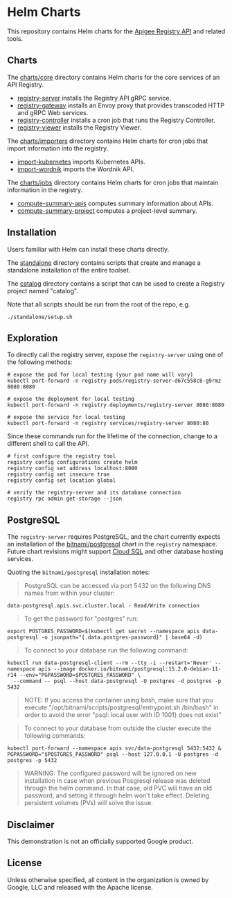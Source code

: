 # Helm Charts

This repository contains Helm charts for the
[Apigee Registry API](https://github.com/apigee/registry) and related tools.

## Charts

The [charts/core](/charts/core) directory contains Helm charts for the core
services of an API Registry.

- [registry-server](/charts/core/registry-server) installs the Registry API
  gRPC service.
- [registry-gateway](/charts/core/registry-gateway) installs an Envoy proxy
  that provides transcoded HTTP and gRPC Web services.
- [registry-controller](/charts/core/registry-controller) installs a cron job
  that runs the Registry Controller.
- [registry-viewer](/charts/core/registry-viewer) installs the Registry Viewer.

The [charts/importers](/charts/importers) directory contains Helm charts for
cron jobs that import information into the registry.

- [import-kubernetes](/charts/importers/import-kubernetes) imports Kubernetes
  APIs.
- [import-wordnik](/charts/importers/import-wordnik) imports the Wordnik API.

The [charts/jobs](/charts/jobs) directory contains Helm charts for cron jobs
that maintain information in the registry.

- [compute-summary-apis](/charts/jobs/compute-summary-apis) computes summary
  information about APIs.
- [compute-summary-project](/charts/jobs/compute-summary-project) computes a
  project-level summary.

## Installation

Users familiar with Helm can install these charts directly.

The [standalone](/standalone) directory contains scripts that create and manage
a standalone installation of the entire toolset.

The [catalog](/catalog) directory contains a script that can be used to create
a Registry project named "catalog".

Note that all scripts should be run from the root of the repo, e.g.
```
./standalone/setup.sh
```

## Exploration

To directly call the registry server, expose the `registry-server` using one of
the following methods:

```
# expose the pod for local testing (your pod name will vary)
kubectl port-forward -n registry pods/registry-server-d67c558c8-g9rmz 8080:8080

# expose the deployment for local testing
kubectl port-forward -n registry deployments/registry-server 8080:8080

# expose the service for local testing
kubectl port-forward -n registry services/registry-server 8080:80
```

Since these commands run for the lifetime of the connection, change to a
different shell to call the API.

```
# first configure the registry tool
registry config configurations create helm
registry config set address localhost:8080
registry config set insecure true
registry config set location global

# verify the registry-server and its database connection
registry rpc admin get-storage --json
```

## PostgreSQL

The `registry-server` requires PostgreSQL, and the chart currently expects an
installation of the
[bitnami/postgresql](https://bitnami.com/stack/postgresql/helm) chart in the
`registry` namespace. Future chart revisions might support
[Cloud SQL](https://cloud.google.com/sql) and other database hosting services.

Quoting the `bitnami/postgresql` installation notes:

> PostgreSQL can be accessed via port 5432 on the following DNS names from
> within your cluster:

    data-postgresql.apis.svc.cluster.local - Read/Write connection

> To get the password for "postgres" run:

    export POSTGRES_PASSWORD=$(kubectl get secret --namespace apis data-postgresql -o jsonpath="{.data.postgres-password}" | base64 -d)

> To connect to your database run the following command:

    kubectl run data-postgresql-client --rm --tty -i --restart='Never' --namespace apis --image docker.io/bitnami/postgresql:15.2.0-debian-11-r14 --env="PGPASSWORD=$POSTGRES_PASSWORD" \
      --command -- psql --host data-postgresql -U postgres -d postgres -p 5432

> NOTE: If you access the container using bash, make sure that you execute
> "/opt/bitnami/scripts/postgresql/entrypoint.sh /bin/bash" in order to avoid
> the error "psql: local user with ID 1001} does not exist"

> To connect to your database from outside the cluster execute the following
> commands:

    kubectl port-forward --namespace apis svc/data-postgresql 5432:5432 &
    PGPASSWORD="$POSTGRES_PASSWORD" psql --host 127.0.0.1 -U postgres -d postgres -p 5432

> WARNING: The configured password will be ignored on new installation in case
> when previous Posgresql release was deleted through the helm command. In that
> case, old PVC will have an old password, and setting it through helm won't
> take effect. Deleting persistent volumes (PVs) will solve the issue.

## Disclaimer

This demonstration is not an officially supported Google product.

## License

Unless otherwise specified, all content in the organization is owned by Google,
LLC and released with the Apache license.
